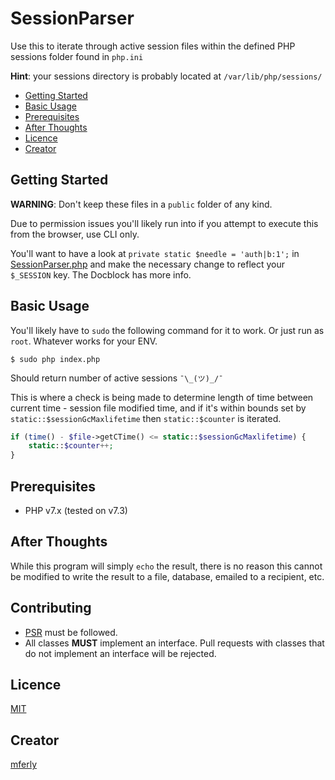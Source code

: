 # SessionParser
Use this to iterate through active session files within the defined PHP sessions folder found in `php.ini`

**Hint**: your sessions directory is probably located at `/var/lib/php/sessions/`

* [Getting Started](#getting-started)
* [Basic Usage](#basic-usage)
* [Prerequisites](#prerequisites)
* [After Thoughts](#after-thoughts)
* [Licence](#licence)
* [Creator](#creator)

## Getting Started

**WARNING**: Don't keep these files in a `public` folder of any kind.

Due to permission issues you'll likely run into if you attempt to execute this from the browser, use CLI only.

You'll want to have a look at `private static $needle = 'auth|b:1';` in [SessionParser.php](https://github.com/mferly/SessionParser/blob/master/SessionParser.php#L35) and make the necessary change to reflect your `$_SESSION` key. The Docblock has more info.

## Basic Usage

You'll likely have to `sudo` the following command for it to work. Or just run as `root`. Whatever works for your ENV.

`$ sudo php index.php`

Should return number of active sessions `¯\_(ツ)_/¯`

This is where a check is being made to determine length of time between current time - session file modified time, and if it's within bounds set by `static::$sessionGcMaxlifetime` then `static::$counter` is iterated.
```php
if (time() - $file->getCTime() <= static::$sessionGcMaxlifetime) {
    static::$counter++;
}
```

## Prerequisites
* PHP v7.x (tested on v7.3)

## After Thoughts
While this program will simply `echo` the result, there is no reason this cannot be modified to write the result to a file, database, emailed to a recipient, etc.

## Contributing
* [PSR](https://www.php-fig.org/) must be followed.
* All classes **MUST** implement an interface. Pull requests with classes that do not implement an interface will be rejected.

## Licence
[MIT](https://opensource.org/licenses/MIT)

## Creator
[mferly](https://www.reddit.com/user/mferly)

